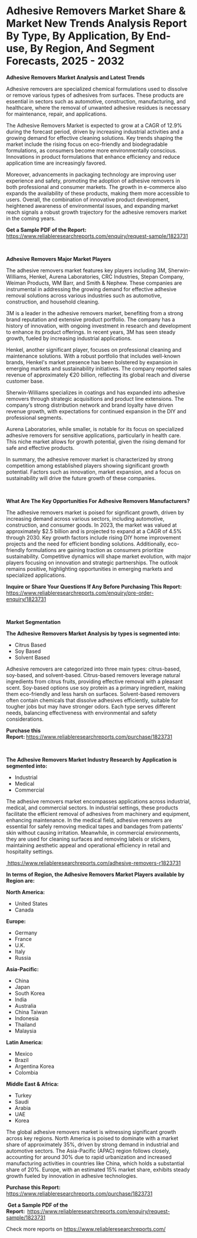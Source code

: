 <p><h1>Adhesive Removers Market Share & Market New Trends Analysis Report By Type, By Application, By End-use, By Region, And Segment Forecasts, 2025 - 2032</h1></p><p><strong>Adhesive Removers Market Analysis and Latest Trends</strong></p>
<p><p>Adhesive removers are specialized chemical formulations used to dissolve or remove various types of adhesives from surfaces. These products are essential in sectors such as automotive, construction, manufacturing, and healthcare, where the removal of unwanted adhesive residues is necessary for maintenance, repair, and applications.</p><p>The Adhesive Removers Market is expected to grow at a CAGR of 12.9% during the forecast period, driven by increasing industrial activities and a growing demand for effective cleaning solutions. Key trends shaping the market include the rising focus on eco-friendly and biodegradable formulations, as consumers become more environmentally conscious. Innovations in product formulations that enhance efficiency and reduce application time are increasingly favored.</p><p>Moreover, advancements in packaging technology are improving user experience and safety, promoting the adoption of adhesive removers in both professional and consumer markets. The growth in e-commerce also expands the availability of these products, making them more accessible to users. Overall, the combination of innovative product development, heightened awareness of environmental issues, and expanding market reach signals a robust growth trajectory for the adhesive removers market in the coming years.</p></p>
<p><strong>Get a Sample PDF of the Report:&nbsp;</strong> <a href="https://www.reliableresearchreports.com/enquiry/request-sample/1823731?utm_campaign=48&utm_medium=2&utm_source=Github&utm_content=ia&utm_term=30012025&utm_id=adhesive-removers">https://www.reliableresearchreports.com/enquiry/request-sample/1823731</a></p>
<p>&nbsp;</p>
<p><strong>Adhesive Removers Major Market Players</strong></p>
<p><p>The adhesive removers market features key players including 3M, Sherwin-Williams, Henkel, Aurena Laboratories, CRC Industries, Stepan Company, Weiman Products, WM Barr, and Smith & Nephew. These companies are instrumental in addressing the growing demand for effective adhesive removal solutions across various industries such as automotive, construction, and household cleaning.</p><p>3M is a leader in the adhesive removers market, benefiting from a strong brand reputation and extensive product portfolio. The company has a history of innovation, with ongoing investment in research and development to enhance its product offerings. In recent years, 3M has seen steady growth, fueled by increasing industrial applications.</p><p>Henkel, another significant player, focuses on professional cleaning and maintenance solutions. With a robust portfolio that includes well-known brands, Henkel's market presence has been bolstered by expansion in emerging markets and sustainability initiatives. The company reported sales revenue of approximately €20 billion, reflecting its global reach and diverse customer base.</p><p>Sherwin-Williams specializes in coatings and has expanded into adhesive removers through strategic acquisitions and product line extensions. The company’s strong distribution network and brand loyalty have driven revenue growth, with expectations for continued expansion in the DIY and professional segments.</p><p>Aurena Laboratories, while smaller, is notable for its focus on specialized adhesive removers for sensitive applications, particularly in health care. This niche market allows for growth potential, given the rising demand for safe and effective products.</p><p>In summary, the adhesive remover market is characterized by strong competition among established players showing significant growth potential. Factors such as innovation, market expansion, and a focus on sustainability will drive the future growth of these companies.</p></p>
<p>&nbsp;</p>
<p><strong>What Are The Key Opportunities For Adhesive Removers Manufacturers?</strong></p>
<p><p>The adhesive removers market is poised for significant growth, driven by increasing demand across various sectors, including automotive, construction, and consumer goods. In 2023, the market was valued at approximately $2.5 billion and is projected to expand at a CAGR of 4.5% through 2030. Key growth factors include rising DIY home improvement projects and the need for efficient bonding solutions. Additionally, eco-friendly formulations are gaining traction as consumers prioritize sustainability. Competitive dynamics will shape market evolution, with major players focusing on innovation and strategic partnerships. The outlook remains positive, highlighting opportunities in emerging markets and specialized applications.</p></p>
<p><strong>Inquire or Share Your Questions If Any Before Purchasing This Report:</strong> <a href="https://www.reliableresearchreports.com/enquiry/pre-order-enquiry/1823731?utm_campaign=48&utm_medium=2&utm_source=Github&utm_content=ia&utm_term=30012025&utm_id=adhesive-removers">https://www.reliableresearchreports.com/enquiry/pre-order-enquiry/1823731</a></p>
<p>&nbsp;</p>
<p><strong>Market Segmentation</strong></p>
<p><strong>The Adhesive Removers Market Analysis by types is segmented into:</strong></p>
<p><ul><li>Citrus Based</li><li>Soy Based</li><li>Solvent Based</li></ul></p>
<p><p>Adhesive removers are categorized into three main types: citrus-based, soy-based, and solvent-based. Citrus-based removers leverage natural ingredients from citrus fruits, providing effective removal with a pleasant scent. Soy-based options use soy protein as a primary ingredient, making them eco-friendly and less harsh on surfaces. Solvent-based removers often contain chemicals that dissolve adhesives efficiently, suitable for tougher jobs but may have stronger odors. Each type serves different needs, balancing effectiveness with environmental and safety considerations.</p></p>
<p><strong>Purchase this Report:&nbsp;</strong><a href="https://www.reliableresearchreports.com/purchase/1823731?utm_campaign=48&utm_medium=2&utm_source=Github&utm_content=ia&utm_term=30012025&utm_id=adhesive-removers">https://www.reliableresearchreports.com/purchase/1823731</a></p>
<p>&nbsp;</p>
<p><strong>The Adhesive Removers Market Industry Research by Application is segmented into:</strong></p>
<p><ul><li>Industrial</li><li>Medical</li><li>Commercial</li></ul></p>
<p><p>The adhesive removers market encompasses applications across industrial, medical, and commercial sectors. In industrial settings, these products facilitate the efficient removal of adhesives from machinery and equipment, enhancing maintenance. In the medical field, adhesive removers are essential for safely removing medical tapes and bandages from patients' skin without causing irritation. Meanwhile, in commercial environments, they are used for cleaning surfaces and removing labels or stickers, maintaining aesthetic appeal and operational efficiency in retail and hospitality settings.</p></p>
<p><a href="https://www.reliableresearchreports.com/adhesive-removers-r1823731?utm_campaign=48&utm_medium=2&utm_source=Github&utm_content=ia&utm_term=30012025&utm_id=adhesive-removers">&nbsp;https://www.reliableresearchreports.com/adhesive-removers-r1823731</a></p>
<p><strong>In terms of Region, the Adhesive Removers Market Players available by Region are:</strong></p>
<p>
    <p> <strong> North America: </strong>
        <ul>
            <li>United States</li>
            <li>Canada</li>
        </ul>
        </p> 
    <p> <strong> Europe: </strong>
        <ul>
            <li>Germany</li>
            <li>France</li>
            <li>U.K.</li>
            <li>Italy</li>
            <li>Russia</li>
        </ul>
        </p> 
    <p> <strong> Asia-Pacific: </strong>
        <ul>
            <li>China</li>
            <li>Japan</li>
            <li>South Korea</li>
            <li>India</li>
            <li>Australia</li>
            <li>China Taiwan</li>
            <li>Indonesia</li>
            <li>Thailand</li>
            <li>Malaysia</li>
        </ul>
        </p> 
    <p> <strong> Latin America: </strong>
        <ul>
            <li>Mexico</li>
            <li>Brazil</li>
            <li>Argentina Korea</li>
            <li>Colombia</li>
        </ul>
        </p> 
    <p> <strong> Middle East & Africa: </strong>
        <ul>
            <li>Turkey</li>
            <li>Saudi</li>
            <li>Arabia</li>
            <li>UAE</li>
            <li>Korea</li>
        </ul>
    </p>
    </p>
<p><p>The global adhesive removers market is witnessing significant growth across key regions. North America is poised to dominate with a market share of approximately 35%, driven by strong demand in industrial and automotive sectors. The Asia-Pacific (APAC) region follows closely, accounting for around 30% due to rapid urbanization and increased manufacturing activities in countries like China, which holds a substantial share of 20%. Europe, with an estimated 15% market share, exhibits steady growth fueled by innovation in adhesive technologies.</p></p>
<p><strong>Purchase this Report: </strong><a href="https://www.reliableresearchreports.com/purchase/1823731?utm_campaign=48&utm_medium=2&utm_source=Github&utm_content=ia&utm_term=30012025&utm_id=adhesive-removers">https://www.reliableresearchreports.com/purchase/1823731</a></p>
<p>&nbsp;<strong>Get a Sample PDF of the Report:&nbsp;&nbsp;</strong><a href="https://www.reliableresearchreports.com/enquiry/request-sample/1823731?utm_campaign=48&utm_medium=2&utm_source=Github&utm_content=ia&utm_term=30012025&utm_id=adhesive-removers">https://www.reliableresearchreports.com/enquiry/request-sample/1823731</a></p>
<p><strong></strong></p>
<p>Check more reports on <a href="https://www.reliableresearchreports.com/?utm_campaign=48&utm_medium=2&utm_source=Github&utm_content=ia&utm_term=30012025&utm_id=adhesive-removers">https://www.reliableresearchreports.com/</a></p>